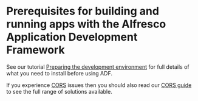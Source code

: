 # Prerequisites for building and running apps with the Alfresco Application Development Framework

See our tutorial
[Preparing the development environment](docs/tutorials/preparing-environment.md)
for full details of what you need to install before using ADF.

If you experience [CORS](https://en.wikipedia.org/wiki/Cross-origin_resource_sharing)
issues then you should also read our
[CORS guide](ALFRESCOCORS.md)
to see the full range of solutions available.
 